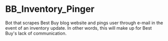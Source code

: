 # BB_Inventory_Pinger
Bot that scrapes Best Buy blog website and pings user through e-mail in the event of an inventory update. In other words, this will make up for Best Buy's lack of communication.
